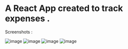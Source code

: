 # A React App created to track expenses .

Screenshots :
 
![image](https://user-images.githubusercontent.com/68163782/214595126-d05cec46-5ac1-425d-a067-075c688eb448.png)
![image](https://user-images.githubusercontent.com/68163782/214595191-2844a12a-93aa-4fd2-914c-49cd3bf6ce1c.png)
![image](https://user-images.githubusercontent.com/68163782/214595251-6c135b17-d9c8-4423-a2c6-6bf4315ca924.png)
![image](https://user-images.githubusercontent.com/68163782/214595285-bb490a6c-646d-42f5-a506-398aa410bc4b.png)


